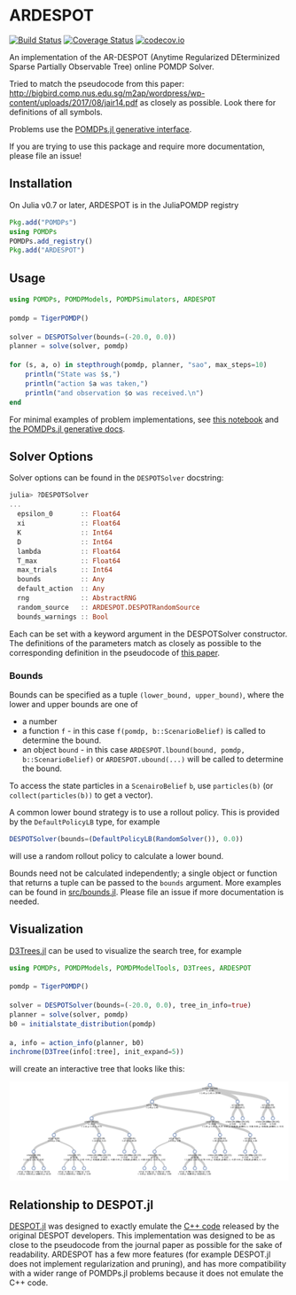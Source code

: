 # ARDESPOT

[![Build Status](https://travis-ci.org/JuliaPOMDP/ARDESPOT.jl.svg?branch=master)](https://travis-ci.org/JuliaPOMDP/ARDESPOT.jl) 
[![Coverage Status](https://coveralls.io/repos/JuliaPOMDP/ARDESPOT.jl/badge.svg?branch=master&service=github)](https://coveralls.io/github/JuliaPOMDP/ARDESPOT.jl?branch=master) 
[![codecov.io](http://codecov.io/github/JuliaPOMDP/ARDESPOT.jl/coverage.svg?branch=master)](http://codecov.io/github/JuliaPOMDP/ARDESPOT.jl?branch=master)

An implementation of the AR-DESPOT (Anytime Regularized DEterminized Sparse Partially Observable Tree) online POMDP Solver.

Tried to match the pseudocode from this paper: http://bigbird.comp.nus.edu.sg/m2ap/wordpress/wp-content/uploads/2017/08/jair14.pdf as closely as possible. Look there for definitions of all symbols.

Problems use the [POMDPs.jl generative interface](https://github.com/JuliaPOMDP/POMDPs.jl).

If you are trying to use this package and require more documentation, please file an issue!

## Installation

On Julia v0.7 or later, ARDESPOT is in the JuliaPOMDP registry

```julia
Pkg.add("POMDPs")
using POMDPs
POMDPs.add_registry()
Pkg.add("ARDESPOT")
```

## Usage

```julia
using POMDPs, POMDPModels, POMDPSimulators, ARDESPOT

pomdp = TigerPOMDP()

solver = DESPOTSolver(bounds=(-20.0, 0.0))
planner = solve(solver, pomdp)

for (s, a, o) in stepthrough(pomdp, planner, "sao", max_steps=10)
    println("State was $s,")
    println("action $a was taken,")
    println("and observation $o was received.\n")
end
```

For minimal examples of problem implementations, see [this notebook](https://github.com/JuliaPOMDP/BasicPOMCP.jl/blob/master/notebooks/Minimal_Example.ipynb) and [the POMDPs.jl generative docs](http://juliapomdp.github.io/POMDPs.jl/latest/generative/).

## Solver Options

Solver options can be found in the `DESPOTSolver` docstring:

```julia
julia> ?DESPOTSolver
...
  epsilon_0       :: Float64
  xi              :: Float64
  K               :: Int64
  D               :: Int64
  lambda          :: Float64
  T_max           :: Float64
  max_trials      :: Int64
  bounds          :: Any
  default_action  :: Any
  rng             :: AbstractRNG
  random_source   :: ARDESPOT.DESPOTRandomSource
  bounds_warnings :: Bool
```

Each can be set with a keyword argument in the DESPOTSolver constructor. The definitions of the parameters match as closely as possible to the corresponding definition in the pseudocode of [this paper](http://bigbird.comp.nus.edu.sg/m2ap/wordpress/wp-content/uploads/2017/08/jair14.pdf).

### Bounds

Bounds can be specified as a tuple `(lower_bound, upper_bound)`, where the lower and upper bounds are one of
- a number
- a function `f` - in this case `f(pomdp, b::ScenarioBelief)` is called to determine the bound.
- an object `bound` - in this case `ARDESPOT.lbound(bound, pomdp, b::ScenarioBelief)` or `ARDESPOT.ubound(...)` will be called to determine the bound.

To access the state particles in a `ScenairoBelief` `b`, use `particles(b)` (or `collect(particles(b))` to get a vector).

A common lower bound strategy is to use a rollout policy. This is provided by the `DefaultPolicyLB` type, for example
```julia
DESPOTSolver(bounds=(DefaultPolicyLB(RandomSolver()), 0.0))
```
will use a random rollout policy to calculate a lower bound.

Bounds need not be calculated independently; a single object or function that returns a tuple can be passed to the `bounds` argument. More examples can be found in [src/bounds.jl](src/bounds.jl). Please file an issue if more documentation is needed.

## Visualization

[D3Trees.jl](https://github.com/sisl/D3Trees.jl) can be used to visualize the search tree, for example

```julia
using POMDPs, POMDPModels, POMDPModelTools, D3Trees, ARDESPOT

pomdp = TigerPOMDP()

solver = DESPOTSolver(bounds=(-20.0, 0.0), tree_in_info=true)
planner = solve(solver, pomdp)
b0 = initialstate_distribution(pomdp)

a, info = action_info(planner, b0)
inchrome(D3Tree(info[:tree], init_expand=5))
```
will create an interactive tree that looks like this:

![DESPOT tree](img/tree.png)

## Relationship to DESPOT.jl

[DESPOT.jl](https://github.com/JuliaPOMDP/DESPOT.jl) was designed to exactly emulate the [C++ code](https://github.com/AdaCompNUS/despot) released by the original DESPOT developers. This implementation was designed to be as close to the pseudocode from the journal paper as possible for the sake of readability. ARDESPOT has a few more features (for example DESPOT.jl does not implement regularization and pruning), and has more compatibility with a wider range of POMDPs.jl problems because it does not emulate the C++ code.
